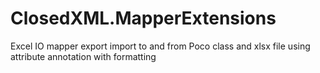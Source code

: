 # ClosedXML.MapperExtensions
Excel IO mapper export import to and from Poco class and xlsx file using attribute annotation with formatting
